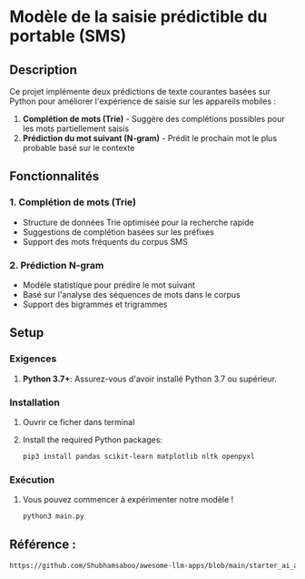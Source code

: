 # Modèle de la saisie prédictible du portable (SMS)

## Description

Ce projet implémente deux prédictions de texte courantes basées sur Python pour améliorer l'expérience de saisie sur les appareils mobiles :

1. **Complétion de mots (Trie)** - Suggère des complétions possibles pour les mots partiellement saisis
2. **Prédiction du mot suivant (N-gram)** - Prédit le prochain mot le plus probable basé sur le contexte

## Fonctionnalités

### 1. Complétion de mots (Trie)
- Structure de données Trie optimisée pour la recherche rapide
- Suggestions de complétion basées sur les préfixes
- Support des mots fréquents du corpus SMS

### 2. Prédiction N-gram
- Modèle statistique pour prédire le mot suivant
- Basé sur l'analyse des séquences de mots dans le corpus
- Support des bigrammes et trigrammes

## Setup

### Exigences
1. **Python 3.7+**: Assurez-vous d'avoir installé Python 3.7 ou supérieur.

### Installation
1. Ouvrir ce ficher dans terminal

2. Install the required Python packages:
   ```bash
   pip3 install pandas scikit-learn matplotlib nltk openpyxl
   ```
### Exécution

1. Vous pouvez commencer à expérimenter notre modèle !
   ```bash
   python3 main.py
   ```

## Référence :
   ```bash
   https://github.com/Shubhamsaboo/awesome-llm-apps/blob/main/starter_ai_agents/ai_blog_to_podcast_agent/README.md?plain=1
   ```
